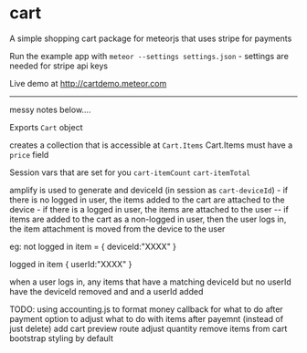 cart
===========

A simple shopping cart package for meteorjs that uses stripe for payments

Run the example app with `meteor --settings settings.json` - settings are needed for stripe api keys

Live demo at http://cartdemo.meteor.com


------

messy notes below....


Exports `Cart` object

creates a collection that is accessible at `Cart.Items`
Cart.Items must have a `price` field


Session vars that are set for you
`cart-itemCount`
`cart-itemTotal`


amplify is used to generate and deviceId (in session as `cart-deviceId`) - if there is no logged in user, the items added to the cart are attached to the device - if there is a logged in user, the items are attached to the user -- if items are added to the cart as a non-logged in user, then the user logs in, the item attachment is moved from the device to the user

eg:
not logged in
item = 
{
deviceId:"XXXX"
}

logged in
item 
{
userId:"XXXX"
}

when a user logs in, any items that have a matching deviceId but no userId have the deviceId removed and and a userId added




TODO:
using accounting.js to format money
callback for what to do after payment
option to adjust what to do with items after payemnt (instead of just delete)
add cart preview route
adjust quantity
remove items from cart
bootstrap styling by default